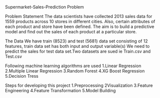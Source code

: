 Supermarket-Sales-Prediction Problem

Problem Statement
The data scientists have collected 2013 sales data for 1559 products across 10 stores in different cities. Also, certain attributes of each product and store have been defined. The aim is to build a predictive model and find out the sales of each product at a particular store.

The Data
We have train (8523) and test (5681) data set consisting of 12 features, train data set has both input and output variable(s) We need to predict the sales for test data set.Two datasets are sued ie Train.csv and Test.csv

Following machine learning algorithms are used
1.Linear Regression
2.Multiple Linear Regression
3.Random Forest 
4.XG Boost Regression
5.Decision Tress


Steps for developing this project
1.Preprocessing
2Visualization
3.Feature Engineering
4.Feature Transformation
5.Model Building


